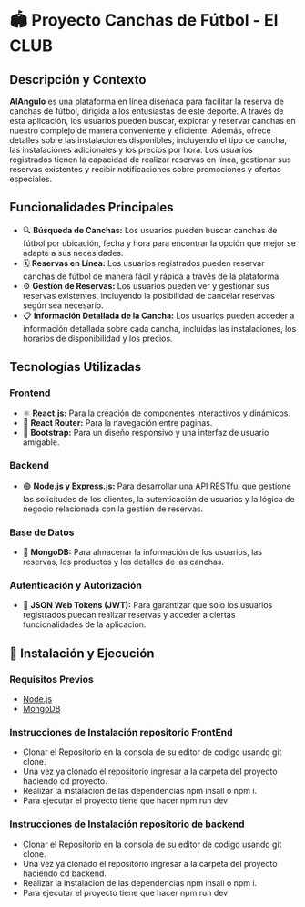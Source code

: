 # 🏟️ Proyecto Canchas de Fútbol - El CLUB

## Descripción y Contexto
**AlAngulo** es una plataforma en línea diseñada para facilitar la reserva de canchas de fútbol, dirigida a los entusiastas de este deporte. A través de esta aplicación, los usuarios pueden buscar, explorar y reservar canchas en nuestro complejo de manera conveniente y eficiente. Además, ofrece detalles sobre las instalaciones disponibles, incluyendo el tipo de cancha, las instalaciones adicionales y los precios por hora. Los usuarios registrados tienen la capacidad de realizar reservas en línea, gestionar sus reservas existentes y recibir notificaciones sobre promociones y ofertas especiales.

## Funcionalidades Principales

- 🔍 **Búsqueda de Canchas:** Los usuarios pueden buscar canchas de fútbol por ubicación, fecha y hora para encontrar la opción que mejor se adapte a sus necesidades.
- 🗓️ **Reservas en Línea:** Los usuarios registrados pueden reservar canchas de fútbol de manera fácil y rápida a través de la plataforma.
- ⚙️ **Gestión de Reservas:** Los usuarios pueden ver y gestionar sus reservas existentes, incluyendo la posibilidad de cancelar reservas según sea necesario.
- 📋 **Información Detallada de la Cancha:** Los usuarios pueden acceder a información detallada sobre cada cancha, incluidas las instalaciones, los horarios de disponibilidad y los precios.


## Tecnologías Utilizadas

### Frontend
- ⚛️ **React.js:** Para la creación de componentes interactivos y dinámicos.
- 🧭 **React Router:** Para la navegación entre páginas.
- 🎨 **Bootstrap:** Para un diseño responsivo y una interfaz de usuario amigable.

### Backend
- 🟢 **Node.js y Express.js:** Para desarrollar una API RESTful que gestione las solicitudes de los clientes, la autenticación de usuarios y la lógica de negocio relacionada con la gestión de reservas.

### Base de Datos
- 🍃 **MongoDB:** Para almacenar la información de los usuarios, las reservas, los productos y los detalles de las canchas.

### Autenticación y Autorización
- 🔐 **JSON Web Tokens (JWT):** Para garantizar que solo los usuarios registrados puedan realizar reservas y acceder a ciertas funcionalidades de la aplicación.

## 🚀 Instalación y Ejecución

### Requisitos Previos
- [Node.js](https://nodejs.org/)
- [MongoDB](https://www.mongodb.com/)

### Instrucciones de Instalación repositorio FrontEnd

- Clonar el Repositorio en la consola de su editor de codigo usando git clone.
- Una vez ya clonado el repositorio ingresar a la carpeta del proyecto haciendo cd proyecto.
- Realizar la instalacion de las dependencias npm insall o npm i.
- Para ejecutar el proyecto tiene que hacer npm run dev

### Instrucciones de Instalación repositorio de backend

- Clonar el Repositorio en la consola de su editor de codigo usando git clone.
- Una vez ya clonado el repositorio ingresar a la carpeta del proyecto haciendo cd backend.
- Realizar la instalacion de las dependencias npm insall o npm i.
- Para ejecutar el proyecto tiene que hacer npm run dev







